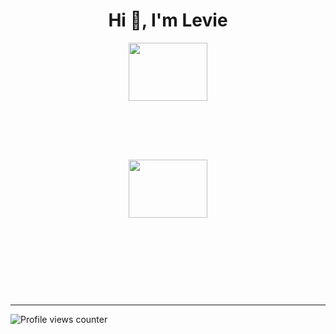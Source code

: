 <h1 align="center">Hi 👋, I'm Levie</h1>
<p align="center">
	<img src="https://github-readme-stats.vercel.app/api?username=Naht911&show_icons=true&count_private=true&hide_border=true&theme=tokyonight" align="center" style="width: 50%; max-width: 450px; max-height: 187px;" />
	<img src="https://github-readme-stats.vercel.app/api/top-langs/?username=Naht911&hide_border=true&layout=compact&theme=tokyonight" align="center" style="width: 50%; max-width: 450px; max-height: 187px;" />
</p>


<br />
<hr>

![Profile views counter](https://komarev.com/ghpvc/?username=Naht911&&style=for-the-badge&label=LEVIE%27s+VIEWS&color=70a5fd)
